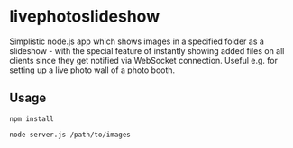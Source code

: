 # livephotoslideshow
Simplistic node.js app which shows images in a specified folder as a slideshow - with the special feature of instantly showing added files on all clients since they get notified via WebSocket connection. Useful e.g. for setting up a live photo wall of a photo booth.

## Usage
`npm install`

`node server.js /path/to/images`